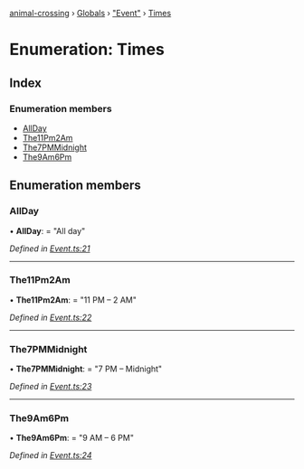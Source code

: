 [animal-crossing](../README.md) › [Globals](../globals.md) › ["Event"](../modules/_event_.md) › [Times](_event_.times.md)

# Enumeration: Times

## Index

### Enumeration members

* [AllDay](_event_.times.md#allday)
* [The11Pm2Am](_event_.times.md#the11pm2am)
* [The7PMMidnight](_event_.times.md#the7pmmidnight)
* [The9Am6Pm](_event_.times.md#the9am6pm)

## Enumeration members

###  AllDay

• **AllDay**: = "All day"

*Defined in [Event.ts:21](https://github.com/Norviah/animal-crossing/blob/738a792/module/types/Event.ts#L21)*

___

###  The11Pm2Am

• **The11Pm2Am**: = "11 PM – 2 AM"

*Defined in [Event.ts:22](https://github.com/Norviah/animal-crossing/blob/738a792/module/types/Event.ts#L22)*

___

###  The7PMMidnight

• **The7PMMidnight**: = "7 PM – Midnight"

*Defined in [Event.ts:23](https://github.com/Norviah/animal-crossing/blob/738a792/module/types/Event.ts#L23)*

___

###  The9Am6Pm

• **The9Am6Pm**: = "9 AM – 6 PM"

*Defined in [Event.ts:24](https://github.com/Norviah/animal-crossing/blob/738a792/module/types/Event.ts#L24)*
